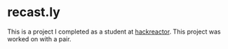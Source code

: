 # recast.ly  
This is a project I completed as a student at [hackreactor](http://hackreactor.com). This project was worked on with a pair.
